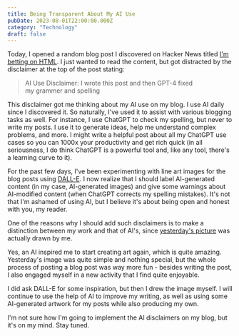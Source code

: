 ```yaml
---
title: Being Transparent About My AI Use
pubDate: 2023-08-01T22:00:00.000Z
category: "Technology"
draft: false
---
```


Today, I opened a random blog post I discovered on Hacker News titled [I'm betting on HTML](https://catskull.net/html.html). I just wanted to read the content, but got distracted by the disclaimer at the top of the post stating:

> AI Use Disclaimer:
> I wrote this post and then GPT-4 fixed my grammer and spelling

This disclaimer got me thinking about my AI use on my blog. I use AI daily since I discovered it. So naturally, I've used it to assist with various blogging tasks as well. For instance, I use ChatGPT to check my spelling, but never to write my posts. I use it to generate ideas, help me understand complex problems, and more. I might write a helpful post about all my ChatGPT use cases so you can 1000x your productivity and get rich quick (in all seriousness, I do think ChatGPT is a powerful tool and, like any tool, there's a learning curve to it).

For the past few days, I've been experimenting with line art images for the blog posts using [DALL-E](https://openai.com/dall-e-2). I now realize that I should label AI-generated content (in my case, AI-generated images) and give some warnings about AI-modified content (when ChatGPT corrects my spelling mistakes). It's not that I'm ashamed of using AI, but I believe it's about being open and honest with you, my reader.

One of the reasons why I should add such disclaimers is to make a distinction between my work and that of AI's, since [yesterday's picture](https://cernezan.com/blog/task-separation-a-powerful-tool-to-simplify-life/) was actually drawn by me.

Yes, an AI inspired me to start creating art again, which is quite amazing. Yesterday's image was quite simple and nothing special, but the whole process of posting a blog post was way more fun - besides writing the post, I also engaged myself in a new activity that I find quite enjoyable.

I did ask DALL-E for some inspiration, but then I drew the image myself. I will continue to use the help of AI to improve my writing, as well as using some AI-generated artwork for my posts while also producing my own.

I'm not sure how I'm going to implement the AI disclaimers on my blog, but it's on my mind. Stay tuned.
